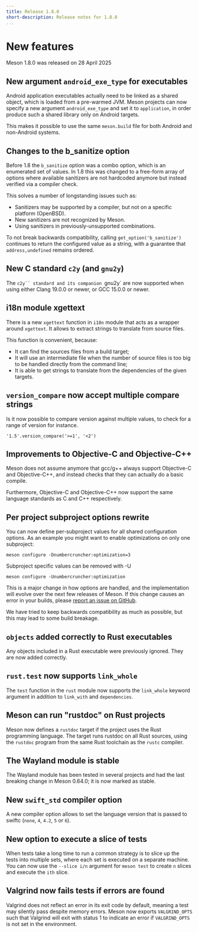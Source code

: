 ```yaml
---
title: Release 1.8.0
short-description: Release notes for 1.8.0
...
```


# New features

Meson 1.8.0 was released on 28 April 2025
## New argument `android_exe_type` for executables

Android application executables actually need to be linked
as a shared object, which is loaded from a pre-warmed JVM.
Meson projects can now specify a new argument `android_exe_type`
and set it to `application`, in order produce such a shared library
only on Android targets.

This makes it possible to use the same `meson.build` file
for both Android and non-Android systems.

## Changes to the b_sanitize option

Before 1.8 the `b_sanitize` option was a combo option, which is an enumerated
set of values. In 1.8 this was changed to a free-form array of options where
available sanitizers are not hardcoded anymore but instead verified via a
compiler check.

This solves a number of longstanding issues such as:

 - Sanitizers may be supported by a compiler, but not on a specific platform
   (OpenBSD).
 - New sanitizers are not recognized by Meson.
 - Using sanitizers in previously-unsupported combinations.

To not break backwards compatibility, calling `get_option('b_sanitize')`
continues to return the configured value as a string, with a guarantee that
`address,undefined` remains ordered.

## New C standard `c2y` (and `gnu2y`)

The `c2y`` standard and its companion `gnu2y` are now supported
when using either Clang 19.0.0 or newer, or GCC 15.0.0 or newer.

## i18n module xgettext

There is a new `xgettext` function in `i18n` module that acts as a
wrapper around `xgettext`. It allows to extract strings to translate from
source files.

This function is convenient, because:
- It can find the sources files from a build target;
- It will use an intermediate file when the number of source files is too
  big to be handled directly from the command line;
- It is able to get strings to translate from the dependencies of the given
  targets.

## `version_compare` now accept multiple compare strings

Is it now possible to compare version against multiple values, to check for
a range of version for instance.

```meson
'1.5'.version_compare('>=1', '<2')
```

## Improvements to Objective-C and Objective-C++

Meson does not assume anymore that gcc/g++ always support
Objective-C and Objective-C++, and instead checks that they
can actually do a basic compile.

Furthermore, Objective-C and Objective-C++ now support the
same language standards as C and C++ respectively.

## Per project subproject options rewrite

You can now define per-subproject values for all shared configuration
options. As an example you might want to enable optimizations on only
one subproject:

    meson configure -Dnumbercruncher:optimization=3

Subproject specific values can be removed with -U

    meson configure -Unumbercruncher:optimization

This is a major change in how options are handled, and the
implementation will evolve over the next few releases of Meson. If
this change causes an error in your builds, please [report an issue on
GitHub](https://github.com/mesonbuild/meson/issues/new).

We have tried to keep backwards compatibility as much as possible, but
this may lead to some build breakage.

## `objects` added correctly to Rust executables

Any objects included in a Rust executable were previously ignored.  They
are now added correctly.

## `rust.test` now supports `link_whole`

The `test` function in the `rust` module now supports the `link_whole`
keyword argument in addition to `link_with` and `dependencies`.

## Meson can run "rustdoc" on Rust projects

Meson now defines a `rustdoc` target if the project
uses the Rust programming language.  The target runs rustdoc on all Rust
sources, using the `rustdoc` program from the same Rust toolchain as the
`rustc` compiler.

## The Wayland module is stable

The Wayland module has been tested in several projects and had the
last breaking change in Meson 0.64.0; it is now marked as stable.

## New `swift_std` compiler option

A new compiler option allows to set the language version that is passed
to swiftc (`none`, `4`, `4.2`, `5` or `6`).

## New option to execute a slice of tests

When tests take a long time to run a common strategy is to slice up the tests
into multiple sets, where each set is executed on a separate machine. You can
now use the `--slice i/n` argument for `meson test` to create `n` slices and
execute the `ith` slice.

## Valgrind now fails tests if errors are found

Valgrind does not reflect an error in its exit code by default, meaning
a test may silently pass despite memory errors. Meson now exports
`VALGRIND_OPTS` such that Valgrind will exit with status 1 to indicate
an error if `VALGRIND_OPTS` is not set in the environment.

